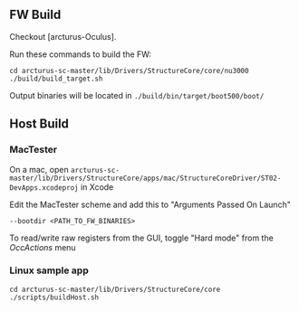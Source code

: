 ## FW Build
Checkout [arcturus-Oculus].

Run these commands to build the FW:

    cd arcturus-sc-master/lib/Drivers/StructureCore/core/nu3000
    ./build/build_target.sh

Output binaries will be located in `./build/bin/target/boot500/boot/`

## Host Build
### MacTester
On a mac, open `arcturus-sc-master/lib/Drivers/StructureCore/apps/mac/StructureCoreDriver/ST02-DevApps.xcodeproj` in Xcode

Edit the MacTester scheme and add this to "Arguments Passed On Launch"

    --bootdir <PATH_TO_FW_BINARIES>

To read/write raw registers from the GUI, toggle "Hard mode" from the _OccActions_ menu

### Linux sample app

    cd arcturus-sc-master/lib/Drivers/StructureCore/core
    ./scripts/buildHost.sh
